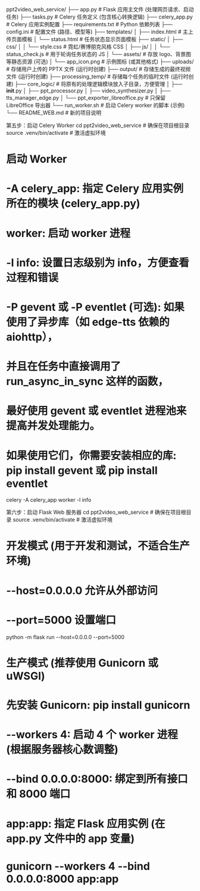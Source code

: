 ppt2video_web_service/
├── app.py                 # Flask 应用主文件 (处理网页请求、启动任务)
├── tasks.py               # Celery 任务定义 (包含核心转换逻辑)
├── celery_app.py          # Celery 应用实例配置
├── requirements.txt       # Python 依赖列表
├── config.ini             # 配置文件 (路径、模型等)
├── templates/
│   ├── index.html         # 主上传页面模板
│   └── status.html        # 任务状态显示页面模板
├── static/
│   ├── css/
│   │   └── style.css      # 霓虹/赛博朋克风格 CSS
│   ├── js/
│   │   └── status_check.js # 用于轮询任务状态的 JS
│   └── assets/              # 存放 logo、背景图等静态资源 (可选)
│       └── app_icon.png     # 示例图标 (或其他格式)
├── uploads/               # 存储用户上传的 PPTX 文件 (运行时创建)
├── output/                # 存储生成的最终视频文件 (运行时创建)
├── processing_temp/       # 存储每个任务的临时文件 (运行时创建)
├── core_logic/            # 将原有的处理逻辑模块放入子目录，方便管理
│   ├── __init__.py
│   ├── ppt_processor.py
│   ├── video_synthesizer.py
│   ├── tts_manager_edge.py
│   └── ppt_exporter_libreoffice.py # 只保留 LibreOffice 导出器
└── run_worker.sh          # 启动 Celery worker 的脚本 (示例)
└── README_WEB.md          # 新的项目说明

第五步：启动 Celery Worker
cd ppt2video_web_service # 确保在项目根目录
source .venv/bin/activate # 激活虚拟环境

# 启动 Worker
# -A celery_app: 指定 Celery 应用实例所在的模块 (celery_app.py)
# worker: 启动 worker 进程
# -l info: 设置日志级别为 info，方便查看过程和错误
# -P gevent 或 -P eventlet (可选): 如果使用了异步库（如 edge-tts 依赖的 aiohttp），
# 并且在任务中直接调用了 run_async_in_sync 这样的函数，
# 最好使用 gevent 或 eventlet 进程池来提高并发处理能力。
# 如果使用它们，你需要安装相应的库: pip install gevent 或 pip install eventlet
celery -A celery_app worker -l info


第六步：启动 Flask Web 服务器
cd ppt2video_web_service # 确保在项目根目录
source .venv/bin/activate # 激活虚拟环境

# 开发模式 (用于开发和测试，不适合生产环境)
# --host=0.0.0.0 允许从外部访问
# --port=5000 设置端口
python -m flask run --host=0.0.0.0 --port=5000

# 生产模式 (推荐使用 Gunicorn 或 uWSGI)
# 先安装 Gunicorn: pip install gunicorn
# --workers 4: 启动 4 个 worker 进程 (根据服务器核心数调整)
# --bind 0.0.0.0:8000: 绑定到所有接口和 8000 端口
# app:app: 指定 Flask 应用实例 (在 app.py 文件中的 app 变量)
# gunicorn --workers 4 --bind 0.0.0.0:8000 app:app